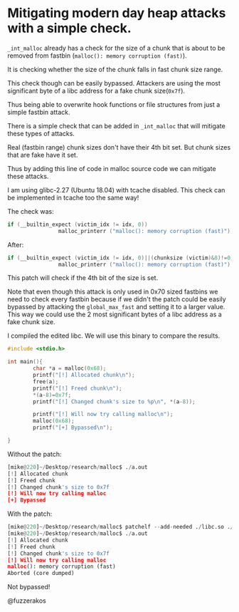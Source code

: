 # Mitigating modern day heap attacks with a simple check.


`_int_malloc` already has a check for the size of a chunk that is about to be removed from fastbin (`malloc(): memory corruption (fast)`).

It is checking whether the size of the chunk falls in fast chunk size range.

This check though can be easily bypassed. Attackers are using the most significant byte of a libc address for a fake chunk size(`0x7f`).

Thus being able to overwrite hook functions or file structures from just a simple fastbin attack.

There is a simple check that can be added in `_int_malloc` that will mitigate these types of attacks.

Real (fastbin range) chunk sizes don't have their 4th bit set.
But chunk sizes that are fake have it set.

Thus by adding this line of code in malloc source code we can mitigate these attacks.

I am using glibc-2.27 (Ubuntu 18.04) with tcache disabled. This check can be implemented in tcache too the same way!

The check was:
```C
if (__builtin_expect (victim_idx != idx, 0))
                malloc_printerr ("malloc(): memory corruption (fast)");
```

After:
```C
if (__builtin_expect (victim_idx != idx, 0)||(chunksize (victim)&8)!=0)
                malloc_printerr ("malloc(): memory corruption (fast)");

```
This patch will check if the 4th bit of the size is set.

Note that even though this attack is only used in 0x70 sized fastbins we need to check every fastbin because if we didn't the patch could be easily bypassed by attacking the `global_max_fast` and setting it to a larger value. This way we could use the 2 most significant bytes of a libc address as a fake chunk size.

I compiled the edited libc.
We will use this binary to compare the results.
```C
#include <stdio.h>

int main(){
        char *a = malloc(0x68);
        printf("[!] Allocated chunk\n");
        free(a);
        printf("[!] Freed chunk\n");
        *(a-8)=0x7f;
        printf("[!] Changed chunk's size to %p\n", *(a-8));

        printf("[!] Will now try calling malloc\n");
        malloc(0x68);
        printf("[+] Bypassed\n");

}
```
Without the patch:
```python
[mike@220]~/Desktop/research/malloc$ ./a.out 
[!] Allocated chunk
[!] Freed chunk
[!] Changed chunk's size to 0x7f
[!] Will now try calling malloc
[+] Bypassed
```
With the patch:
```python
[mike@220]~/Desktop/research/malloc$ patchelf --add-needed ./libc.so ./a.out
[mike@220]~/Desktop/research/malloc$ ./a.out 
[!] Allocated chunk
[!] Freed chunk
[!] Changed chunk's size to 0x7f
[!] Will now try calling malloc
malloc(): memory corruption (fast)
Aborted (core dumped)
```
Not bypassed!

@fuzzerakos
